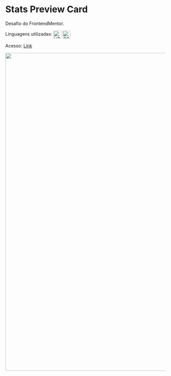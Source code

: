 # Stats Preview Card

Desafio do FrontendMentor. 

Linguagens utilizadas: 
<img align="center" alt="HTML" height="25" src="https://img.shields.io/badge/HTML5-E34F26?style=for-the-badge&logo=html5&logoColor=white">
<img align="center" alt="CSS" height="25" src="https://img.shields.io/badge/CSS3-1572B6?style=for-the-badge&logo=css3&logoColor=white">

Acesso: <a href="https://matheeusgomes.github.io/stats-preview-card/">Link</a>

<img src="https://user-images.githubusercontent.com/10269675/169602102-34a89404-09c8-492f-8c4d-cc08234afafa.jpg" width=1000px>
